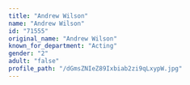 ```yaml
---
title: "Andrew Wilson"
name: "Andrew Wilson"
id: "71555"
original_name: "Andrew Wilson"
known_for_department: "Acting"
gender: "2"
adult: "false"
profile_path: "/dGmsZNIeZ89Ixbiab2zi9qLxypW.jpg"
---
```

